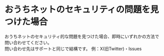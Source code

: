 # おうちネットのセキュリティの問題を見つけた場合
おうちネットのセキュリティ的な問題を見つけた場合、即時にいずれかの方法で問い合わせてください。  
問い合わせ先はサポートと同じで結構です。
例：X(旧Twitter)・Issues
